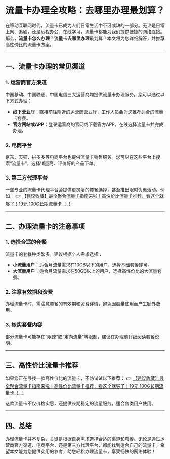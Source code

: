 # 流量卡办理全攻略：去哪里办理最划算？

在移动互联网时代，流量卡已成为人们日常生活中不可或缺的一部分。无论是日常上网、追剧，还是远程办公、在线学习，流量卡都能为我们提供便捷的网络连接。那么，**流量卡怎么办理**？**流量卡去哪里办理**最划算？本文将为您详细解答，并推荐高性价比的流量卡方案。

---

## 一、流量卡办理的常见渠道

### 1. 运营商官方渠道
中国移动、中国联通、中国电信三大运营商均提供流量卡办理服务。您可以通过以下方式办理：
- **线下营业厅**：直接前往附近的运营商营业厅，工作人员会为您推荐适合的流量卡套餐。
- **官方网站或APP**：登录运营商的官网或下载官方APP，在线选择流量卡并完成办理。

### 2. 电商平台
京东、天猫、拼多多等电商平台也提供流量卡销售服务。您可以在这些平台上搜索“流量卡”，选择销量高、评价好的产品下单。

### 3. 第三方代理平台
一些专业的流量卡代理平台会提供更灵活的套餐选择，甚至推出限时优惠活动。例如：
👉 [【建议收藏】最全聚合流量卡指南来啦！高性价比流量卡推荐，看这个就够了！19元 100G长期流量卡 ！！](https://bit.ly/Liuliangka)

---

## 二、办理流量卡的注意事项

### 1. 选择合适的套餐
流量卡的套餐种类繁多，建议根据个人需求选择：
- **小流量用户**：适合月流量需求在10GB以下的用户，选择基础套餐即可。
- **大流量用户**：适合月流量需求在50GB以上的用户，选择高性价比的大流量套餐。

### 2. 注意有效期和资费
办理流量卡时，需注意套餐的有效期和资费详情，避免因超量使用而产生额外费用。

### 3. 核实套餐内容
部分流量卡可能存在“限速”或“定向流量”等限制，建议在办理前仔细阅读套餐说明。

---

## 三、高性价比流量卡推荐

如果您正在寻找一款高性价比的流量卡，不妨试试以下推荐：
👉 [【建议收藏】最全聚合流量卡指南来啦！高性价比流量卡推荐，看这个就够了！19元 100G长期流量卡 ！！](https://bit.ly/Liuliangka)

这款流量卡不仅价格实惠，还提供长期稳定的流量服务，适合各类用户使用。

---

## 四、总结

办理流量卡并不复杂，关键是根据自身需求选择合适的渠道和套餐。无论是通过运营商官方渠道、电商平台，还是第三方代理平台，都能找到适合自己的流量卡。希望本文能为您提供实用的参考，助您轻松办理流量卡，享受畅快的网络体验！